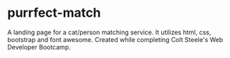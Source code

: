 # purrfect-match
A landing page for a cat/person matching service. It utilizes html, css, bootstrap and font awesome. Created while completing Colt Steele's Web Developer Bootcamp.

